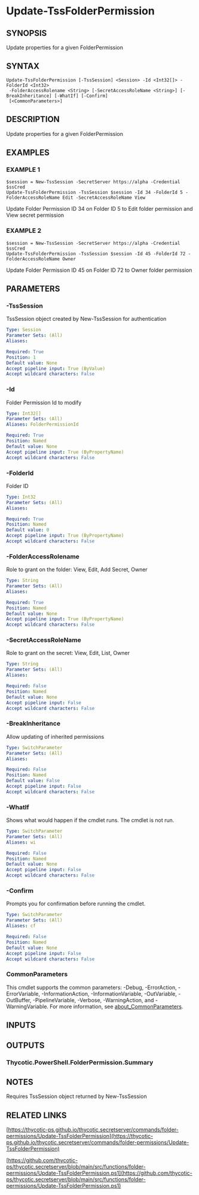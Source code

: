 # Update-TssFolderPermission

## SYNOPSIS
Update properties for a given FolderPermission

## SYNTAX

```
Update-TssFolderPermission [-TssSession] <Session> -Id <Int32[]> -FolderId <Int32>
 -FolderAccessRolename <String> [-SecretAccessRoleName <String>] [-BreakInheritance] [-WhatIf] [-Confirm]
 [<CommonParameters>]
```

## DESCRIPTION
Update properties for a given FolderPermission

## EXAMPLES

### EXAMPLE 1
```
$session = New-TssSession -SecretServer https://alpha -Credential $ssCred
Update-TssFolderPermission -TssSession $session -Id 34 -FolderId 5 -FolderAccessRoleName Edit -SecretAccessRoleName View
```

Update Folder Permission ID 34 on Folder ID 5 to Edit folder permission and View secret permission

### EXAMPLE 2
```
$session = New-TssSession -SecretServer https://alpha -Credential $ssCred
Update-TssFolderPermission -TssSession $session -Id 45 -FolderId 72 -FolderAccessRoleName Owner
```

Update Folder Permission ID 45 on Folder ID 72 to Owner folder permission

## PARAMETERS

### -TssSession
TssSession object created by New-TssSession for authentication

```yaml
Type: Session
Parameter Sets: (All)
Aliases:

Required: True
Position: 1
Default value: None
Accept pipeline input: True (ByValue)
Accept wildcard characters: False
```

### -Id
Folder Permission Id to modify

```yaml
Type: Int32[]
Parameter Sets: (All)
Aliases: FolderPermissionId

Required: True
Position: Named
Default value: None
Accept pipeline input: True (ByPropertyName)
Accept wildcard characters: False
```

### -FolderId
Folder ID

```yaml
Type: Int32
Parameter Sets: (All)
Aliases:

Required: True
Position: Named
Default value: 0
Accept pipeline input: True (ByPropertyName)
Accept wildcard characters: False
```

### -FolderAccessRolename
Role to grant on the folder: View, Edit, Add Secret, Owner

```yaml
Type: String
Parameter Sets: (All)
Aliases:

Required: True
Position: Named
Default value: None
Accept pipeline input: True (ByPropertyName)
Accept wildcard characters: False
```

### -SecretAccessRoleName
Role to grant on the secret: View, Edit, List, Owner

```yaml
Type: String
Parameter Sets: (All)
Aliases:

Required: False
Position: Named
Default value: None
Accept pipeline input: False
Accept wildcard characters: False
```

### -BreakInheritance
Allow updating of inherited permissions

```yaml
Type: SwitchParameter
Parameter Sets: (All)
Aliases:

Required: False
Position: Named
Default value: False
Accept pipeline input: False
Accept wildcard characters: False
```

### -WhatIf
Shows what would happen if the cmdlet runs.
The cmdlet is not run.

```yaml
Type: SwitchParameter
Parameter Sets: (All)
Aliases: wi

Required: False
Position: Named
Default value: None
Accept pipeline input: False
Accept wildcard characters: False
```

### -Confirm
Prompts you for confirmation before running the cmdlet.

```yaml
Type: SwitchParameter
Parameter Sets: (All)
Aliases: cf

Required: False
Position: Named
Default value: None
Accept pipeline input: False
Accept wildcard characters: False
```

### CommonParameters
This cmdlet supports the common parameters: -Debug, -ErrorAction, -ErrorVariable, -InformationAction, -InformationVariable, -OutVariable, -OutBuffer, -PipelineVariable, -Verbose, -WarningAction, and -WarningVariable. For more information, see [about_CommonParameters](http://go.microsoft.com/fwlink/?LinkID=113216).

## INPUTS

## OUTPUTS

### Thycotic.PowerShell.FolderPermission.Summary
## NOTES
Requires TssSession object returned by New-TssSession

## RELATED LINKS

[https://thycotic-ps.github.io/thycotic.secretserver/commands/folder-permissions/Update-TssFolderPermission](https://thycotic-ps.github.io/thycotic.secretserver/commands/folder-permissions/Update-TssFolderPermission)

[https://github.com/thycotic-ps/thycotic.secretserver/blob/main/src/functions/folder-permissions/Update-TssFolderPermission.ps1](https://github.com/thycotic-ps/thycotic.secretserver/blob/main/src/functions/folder-permissions/Update-TssFolderPermission.ps1)


